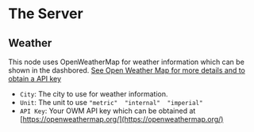# The Server
## Weather
This node uses OpenWeatherMap for weather information which can be shown in the dashbored.
[See Open Weather Map for more details and to obtain a API key](https://openweathermap.org/)

* `City`: The city to use for weather information.
* `Unit`: The unit to use `"metric"  "internal"  "imperial"`
* `API Key`: Your OWM API key which can be obtained at [https://openweathermap.org/](https://openweathermap.org/)

